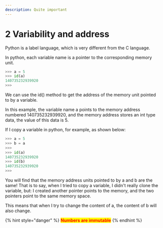 ```yaml
---
description: Quite important
---
```


# 2 Variability and address

Python is a label language, which is very different from the C language.&#x20;

In python, each variable name is a pointer to the corresponding memory unit.

```python
>>> a = 5
>>> id(a)
140735232939920
>>> 
```

We can use the id() method to get the address of the memory unit pointed to by a variable.

In this example, the variable name a points to the memory address numbered 140735232939920, and the memory address stores an int type data, the value of this data is 5.



If I copy a variable in python, for example, as shown below:

```python
>>> a = 5
>>> b = a
>>> 
>>> id(a)
140735232939920
>>> id(b)
140735232939920
>>> 
```

You will find that the memory address units pointed to by a and b are the same! That is to say, when I tried to copy a variable, I didn't really clone the variable, but: I created another pointer points to the memory, and the two pointers point to the same memory space.

This means that when I try to change the content of a, the content of b will also change.

















{% hint style="danger" %}
<mark style="color:red;">**Numbers are immutable**</mark>
{% endhint %}








